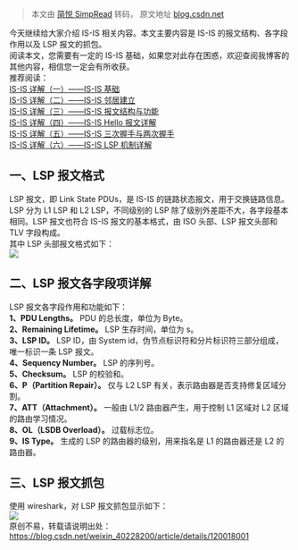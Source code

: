 > 本文由 [简悦 SimpRead](http://ksria.com/simpread/) 转码， 原文地址 [blog.csdn.net](https://blog.csdn.net/weixin_40228200/article/details/120018001)

今天继续给大家介绍 IS-IS 相关内容。本文主要内容是 IS-IS 的报文结构、各字段作用以及 LSP 报文的抓包。  
阅读本文，您需要有一定的 IS-IS 基础，如果您对此存在困惑，欢迎查阅我博客的其他内容，相信您一定会有所收获。  
推荐阅读：  
[IS-IS 详解（一）——IS-IS 基础](https://blog.csdn.net/weixin_40228200/article/details/119927300)  
[IS-IS 详解（二）——IS-IS 邻居建立](https://blog.csdn.net/weixin_40228200/article/details/119954928)  
[IS-IS 详解（三）——IS-IS 报文结构与功能](https://blog.csdn.net/weixin_40228200/article/details/119974141)  
[IS-IS 详解（四）——IS-IS Hello 报文详解](https://blog.csdn.net/weixin_40228200/article/details/119974828)  
[IS-IS 详解（五）——IS-IS 三次握手与两次握手](https://blog.csdn.net/weixin_40228200/article/details/119997450)  
[IS-IS 详解（六）——IS-IS LSP 机制详解](https://blog.csdn.net/weixin_40228200/article/details/120004588)

一、LSP 报文格式
----------

LSP 报文，即 Link State PDUs，是 IS-IS 的链路状态报文，用于交换链路信息。LSP 分为 L1 LSP 和 L2 LSP，不同级别的 LSP 除了级别外差距不大，各字段基本相同。LSP 报文也符合 IS-IS 报文的基本格式，由 ISO 头部、LSP 报文头部和 TLV 字段构成。  
其中 LSP 头部报文格式如下：  
![](https://img-blog.csdnimg.cn/5aa9ee14205f40dd8f353c367c18e5d2.png?x-oss-process=image/watermark,type_ZHJvaWRzYW5zZmFsbGJhY2s,shadow_50,text_Q1NETiBAd2VpeGluXzQwMjI4MjAw,size_20,color_FFFFFF,t_70,g_se,x_16#pic_center)

二、LSP 报文各字段项详解
--------------

LSP 报文各字段作用和功能如下：  
**1、PDU Lengths。** PDU 的总长度，单位为 Byte。  
**2、Remaining Lifetime。** LSP 生存时间，单位为 s。  
**3、LSP ID。** LSP ID，由 System id，伪节点标识符和分片标识符三部分组成，唯一标识一条 LSP 报文。  
**4、Sequency Number。** LSP 的序列号。  
**5、Checksum。** LSP 的校验和。  
**6、P（Partition Repair）。** 仅与 L2 LSP 有关，表示路由器是否支持修复区域分割。  
**7、ATT（Attachment）。** 一般由 L1/2 路由器产生，用于控制 L1 区域对 L2 区域的路由学习情况。  
**8、OL（LSDB Overload）。** 过载标志位。  
**9、IS Type。** 生成的 LSP 的路由器的级别，用来指名是 L1 的路由器还是 L2 的路由器。

三、LSP 报文抓包
----------

使用 wireshark，对 LSP 报文抓包显示如下：  
![](https://img-blog.csdnimg.cn/d372b319b36a42309d424aa52a64c1f5.png?x-oss-process=image/watermark,type_ZHJvaWRzYW5zZmFsbGJhY2s,shadow_50,text_Q1NETiBAd2VpeGluXzQwMjI4MjAw,size_20,color_FFFFFF,t_70,g_se,x_16)  
原创不易，转载请说明出处：https://blog.csdn.net/weixin_40228200/article/details/120018001
